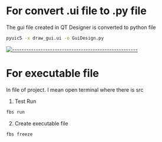 # For convert .ui file to .py file

The gui file created in QT Designer is converted to python file

```sh
pyuic5 -x draw_gui.ui -o GuiDesign.py
```
[![-----------------------------------------------------](https://raw.githubusercontent.com/andreasbm/readme/master/assets/lines/colored.png)]()

# For executable file

In file of project. I mean open terminal where there is src 

1. Test Run
```sh
fbs run
```
2. Create executable file
```sh
fbs freeze
```
 
